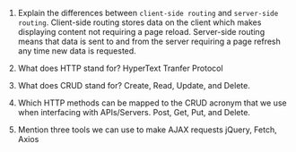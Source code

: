 1.  Explain the differences between `client-side routing` and `server-side routing`.
    Client-side routing stores data on the client which makes displaying content not requiring a page reload. Server-side routing means that data is sent to and from the server requiring a page refresh any time new data is requested.

1.  What does HTTP stand for? 
    HyperText Tranfer Protocol

1.  What does CRUD stand for?
    Create, Read, Update, and Delete.

1.  Which HTTP methods can be mapped to the CRUD acronym that we use when 
    interfacing with APIs/Servers.
    Post, Get, Put, and Delete.

1.  Mention three tools we can use to make AJAX requests
    jQuery, Fetch, Axios